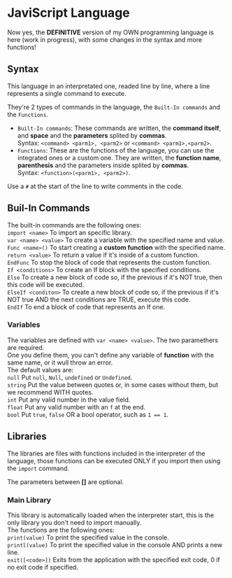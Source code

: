 # JaviScript Language

Now yes, the **DEFINITIVE** version of my OWN programming language is here (work in progress), with some changes in the syntax and more functions!

## Syntax
This language in an interpretated one, readed line by line, where a line represents a single command to execute.

They're 2 types of commands in the language, the `Built-In commands` and the `Functions`.
- `Built-In commands`: These commands are written, the **command itself**, and **space** and the **parameters** splited by **commas**.\
  Syntax: `<command> <parm1>, <parm2>` or `<command> <parm1>,<parm2>`.
- `Functions`: These are the functions of the language, you can use the integrated ones or a custom one. They are written, the **function name**, **parenthesis** and the parameters inside splited by **commas**.\
  Syntax: `<function>(<parm1>, <parm2>)`.
  
Use a `#` at the start of the line to write comments in the code.

## Buil-In Commands
The built-in commands are the following ones:\
`import <name>` To import an specific library.\
`var <name> <value>` To create a variable with the specified name and value.\
`Func <name>()` To start creating a **custom function** with the specified name.\
`return <value>` To return a value if it's inside of a custom function.\
`EndFunc` To stop the block of code that represents the custom function.\
`If <conditions>` To create an If block with the specified conditions.\
`Else` To create a new block of code so, if the previous if it's NOT true, then this code will be executed.\
`ElseIf <conditon>` To create a new block of code so, if the previous if it's NOT true AND the next conditions are TRUE, execute this code.\
`EndIf` To end a block of code that represents an If one.

### Variables
The variables are defined with `var <name> <value>`. The two paramethers are required.\
One you define them, you can't define any variable of **function** with the same name, or it wull throw an error.\
The default values are:\
`null` Put `null`, `Null`, `undefined` or `Undefined`.\
`string` Put the value between quotes or, in some cases without them, but we recommend WITH quotes.\
`int` Put any valid number in the value field.\
`float` Put any valid number with an `f` at the end.\
`bool` Put `true`, `false` OR a bool operator, such as `1 == 1`.

## Libraries
The libraries are files with functions included in the interpreter of the language, those functions can be executed ONLY if you import then using the `import` command.

The parameters between **[]** are optional.

### Main Library
This library is automatically loaded when the interpreter start, this is the only library you don't need to import manually.\
The functions are the following ones:\
`print(value)` To print the specified value in the console.\
`printl(value)` To print the specified value in the console AND prints a new line.\
`exit([<code>])` Exits from the application with the specified exit code, 0 if no exit code if specified.
